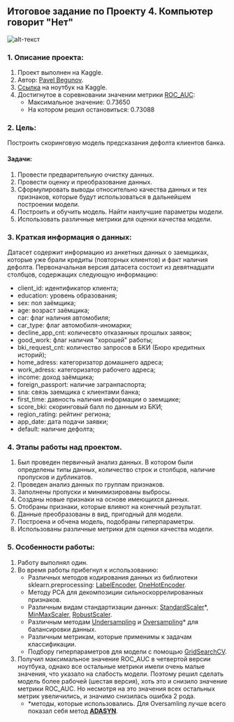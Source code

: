 ## Итоговое задание по Проекту 4. Компьютер говорит "Нет"
![alt-текст](https://memegenerator.net/img/instances/82954367.jpg)
### 1. Описание проекта:
1. Проект выполнен на Kaggle.
2. Автор: [Pavel Begunov](https://www.kaggle.com/pavelbegunov).
3. [Ссылка](https://www.kaggle.com/pavelbegunov/pavel-begunov-sf-credit-scoring) на ноутбук на Kaggle.
4. Достигнутое в соревновании значении метрики [ROC_AUC](https://scikit-learn.org/stable/modules/generated/sklearn.metrics.roc_auc_score.html?highlight=roc_auc#sklearn.metrics.roc_auc_score):
   * Максимальное значение: 0.73650
   * На котором решил остановиться: 0.73088
### 2. Цель: 
Построить скоринговую модель предсказания дефолта клиентов банка.
#### Задачи:
   1. Провести предварительную очистку данных.
   2. Провести оценку и преобразование данных.
   3. Сформулировать выводы относительно качества данных и тех признаков, которые будут использоваться в дальнейшем построении модели.
   4. Построить и обучить модель. Найти наилучшие параметры модели.
   5. Использовать различные метрики для оценки качества модели.         
### 3. Краткая информация о данных:
Датасет содержит информацию из анкетных данных о заемщиках, которые уже брали кредиты (повторных клиентов) и факт наличия дефолта.
Первоначальная версия датасета состоит из девятнадцати столбцов, содержащих следующую информацию:
  * client_id: идентификатор клиента;
  * education: уровень образования;
  * sex: пол заёмщика;
  * age: возраст заёмщика;
  * car: флаг наличия автомобиля;
  * car_type: флаг автомобиля-иномарки;
  * decline_app_cnt: количесвто отказанных прошлых заявок;
  * good_work: флаг наличия "хорошей" работы;
  * bki_request_cnt: количество запросов в БКИ (Бюро кредитных историй);
  * home_adress: категоризатор домашнего адреса;
  * work_adress: категоризатор рабочего адреса;
  * income: доход заёмщика;
  * foreign_passport: наличие загранпаспорта;
  * sna: связь заемщика с клиентами банка;
  * first_time: давность наличия информации о заемщике;
  * score_bki: скоринговый балл по данным из БКИ;
  * region_rating: рейтинг региона;
  * app_date: дата подачи заявки;
  * default: наличие дефолта;
### 4. Этапы работы над проектом.
1. Был проведен первичный анализ данных. В котором были определены типы данных, количество строк и столбцов, наличие пропусков и дубликатов.
2. Проведен анализ данных по группам признаков.
3. Заполнены пропуски и минимизированы выбросы.
4. Созданы новые признаки на основе имеющихся данных.
5. Отобраны признаки, которые влияют на конечный результат.
6. Данные преобразованы в вид, пригодный для модели.
7. Построена и обчена модель, подобраны гиперпараметры.
8. Использованы различные метрики для оценки качества модели.
### 5. Особенности работы:
1. Работу выполнял один.
2. Во время работы прибегнул к использованию:
    * Различных методов кодирования данных из библиотеки sklearn.preprocessing: [LabelEncoder](https://scikit-learn.org/stable/modules/generated/sklearn.preprocessing.LabelEncoder.html?highlight=labelencoder#sklearn.preprocessing.LabelEncoder), [OneHotEncoder](https://scikit-learn.org/stable/modules/generated/sklearn.preprocessing.OneHotEncoder.html#sklearn.preprocessing.OneHotEncoder).
    * Методу PCA для декомпозиции сильноскоррелированных признаков.
    * Различным видам стандартизации данных: [StandardScaler](https://scikit-learn.org/stable/modules/generated/sklearn.preprocessing.StandardScaler.html?highlight=standard%20scaler#sklearn.preprocessing.StandardScaler)*, [MinMaxScaler](https://scikit-learn.org/stable/modules/generated/sklearn.preprocessing.MinMaxScaler.html?highlight=minmaxscaler#sklearn.preprocessing.MinMaxScaler), [RobustScaler](https://scikit-learn.org/stable/modules/generated/sklearn.preprocessing.MinMaxScaler.html?highlight=minmaxscaler#sklearn.preprocessing.MinMaxScaler).
    * Различным методам [Undersampling](https://imbalanced-learn.org/dev/references/under_sampling.html) и [Oversampling](https://imbalanced-learn.org/dev/references/over_sampling.html)* для балансировки данных.
    * Различным метрикам, которые применимы к задачам классификации.
    * Подбору гиперпараметров для модели с помощью [GridSearchCV](https://scikit-learn.org/stable/modules/generated/sklearn.model_selection.GridSearchCV.html?highlight=gridsearchcv#sklearn.model_selection.GridSearchCV).
3. Получил максимальное значение ROC_AUC в четвертой версии ноутбука, однако все остальные метрики имели очень малые значения, что указало на слабость модели. Поэтому решил сделать модель более рабочей (шестая версия), хоть это и снизило значение метрики ROC_AUC. Но несмотря на это значения всех остальных метрик увеличились, и значимо снизилась ошибка 2 рода.
    - *методы, которые использовались. Для Oversamling лучше всего показал себя метод **[ADASYN](https://imbalanced-learn.org/dev/references/generated/imblearn.over_sampling.ADASYN.html)**.
